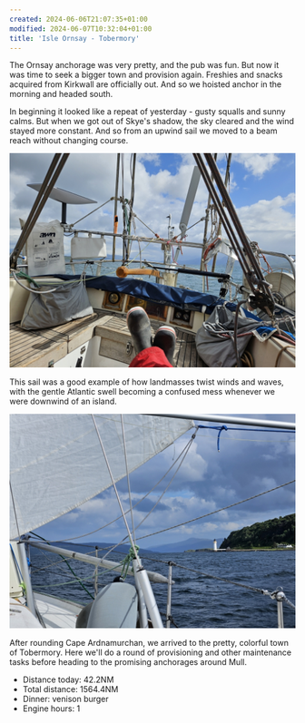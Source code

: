 ```yaml
---
created: 2024-06-06T21:07:35+01:00
modified: 2024-06-07T10:32:04+01:00
title: 'Isle Ornsay - Tobermory'
---
```


The Ornsay anchorage was very pretty, and the pub was fun. But now it was time to seek a bigger town and provision again. Freshies and snacks acquired from Kirkwall are officially out. And so we hoisted anchor in the morning and headed south.

In beginning it looked like a repeat of yesterday - gusty squalls and sunny calms. But when we got out of Skye's shadow, the sky cleared and the wind stayed more constant. And so from an upwind sail we moved to a beam reach without changing course.

![Image](../2024/0d571a59cf2e7163dd5f742fa148aea5.jpg) 

This sail was a good example of how landmasses twist winds and waves, with the gentle Atlantic swell becoming a confused mess whenever we were downwind of an island.

![Image](../2024/1757f6db62b3378c22ec46da878c5926.jpg) 

After rounding Cape Ardnamurchan, we arrived to the pretty, colorful town of Tobermory. Here we'll do a round of provisioning and other maintenance tasks before heading to the promising anchorages around Mull.

* Distance today: 42.2NM
* Total distance: 1564.4NM
* Dinner: venison burger
* Engine hours: 1
